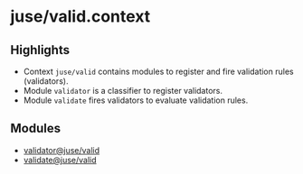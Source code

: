 # juse/valid.context

## Highlights

* Context `juse/valid` contains modules to register and fire validation rules (validators).
* Module `validator` is a classifier to register validators.
* Module `validate` fires validators to evaluate validation rules.

## Modules

* [validator@juse/valid](../juse/valid/validator)
* [validate@juse/valid](../juse/valid/validate)
